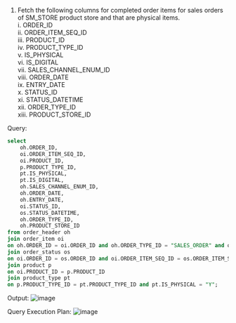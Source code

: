 1. Fetch the following columns for completed order items for sales orders of SM_STORE product store and that are physical items.<br>
	i.    ORDER_ID<br>
	ii.   ORDER_ITEM_SEQ_ID<br>
 	iii.  PRODUCT_ID<br>
	iv.   PRODUCT_TYPE_ID<br>
	v.    IS_PHYSICAL<br>
 	vi.   IS_DIGITAL<br>
	vii.  SALES_CHANNEL_ENUM_ID<br>
	viii. ORDER_DATE<br>
	ix.   ENTRY_DATE<br>
	x.    STATUS_ID<br>
	xi.   STATUS_DATETIME<br>
	xii.  ORDER_TYPE_ID<br>
	xiii. PRODUCT_STORE_ID <br>


Query:
```sql
select 
	oh.ORDER_ID,
	oi.ORDER_ITEM_SEQ_ID,
	oi.PRODUCT_ID,
	p.PRODUCT_TYPE_ID,
	pt.IS_PHYSICAL,
	pt.IS_DIGITAL,
	oh.SALES_CHANNEL_ENUM_ID, 
	oh.ORDER_DATE,
	oh.ENTRY_DATE,
	oi.STATUS_ID,
	os.STATUS_DATETIME, 
	oh.ORDER_TYPE_ID,
	oh.PRODUCT_STORE_ID 
from order_header oh
join order_item oi
on oh.ORDER_ID = oi.ORDER_ID and oh.ORDER_TYPE_ID = "SALES_ORDER" and oh.PRODUCT_STORE_ID = "SM_STORE"
join order_status os
on oi.ORDER_ID = os.ORDER_ID and oi.ORDER_ITEM_SEQ_ID = os.ORDER_ITEM_SEQ_ID and os.STATUS_ID ="ITEM_COMPLETED"
join product p
on oi.PRODUCT_ID = p.PRODUCT_ID
join product_type pt 
on p.PRODUCT_TYPE_ID = pt.PRODUCT_TYPE_ID and pt.IS_PHYSICAL = "Y";
```
Output:
![image](https://github.com/Sandesh3003/TrainingAssignment/assets/77960808/552b2664-0319-4b98-86e5-a807bcd50ffb)



Query Execution Plan:
![image](https://github.com/Sandesh3003/TrainingAssignment/assets/77960808/0b7b7418-9ee0-4477-b6b3-aa006f479311)

